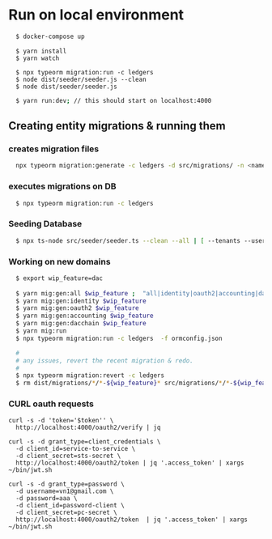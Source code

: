# Run on local environment

```bash
  $ docker-compose up
```
```
  $ yarn install
  $ yarn watch
```

```
  $ npx typeorm migration:run -c ledgers
  $ node dist/seeder/seeder.js --clean
  $ node dist/seeder/seeder.js
```

```bash
  $ yarn run:dev; // this should start on localhost:4000
```


## Creating entity migrations & running them    
  
### creates migration files
```bash
  npx typeorm migration:generate -c ledgers -d src/migrations/ -n <name> 
```  
  
### executes migrations on DB
```bash
  $ npx typeorm migration:run -c ledgers
```

### Seeding Database
```bash
  $ npx ts-node src/seeder/seeder.ts --clean --all | [ --tenants --users --activity --dacchain ]
```  

### Working on new domains
```bash    
  $ export wip_feature=dac
  
  $ yarn mig:gen:all $wip_feature ;  "all|identity|oauth2|accounting|dacchain"
  $ yarn mig:gen:identity $wip_feature
  $ yarn mig:gen:oauth2 $wip_feature
  $ yarn mig:gen:accounting $wip_feature
  $ yarn mig:gen:dacchain $wip_feature
  $ yarn mig:run
  $ npx typeorm migration:run -c ledgers  -f ormconfig.json

  #
  # any issues, revert the recent migration & redo.
  #
  $ npx typeorm migration:revert -c ledgers
  $ rm dist/migrations/*/*-${wip_feature}* src/migrations/*/*-${wip_feature}*
```  

### CURL oauth requests
```
curl -s -d 'token='$token'' \
  http://localhost:4000/oauth2/verify | jq 

curl -s -d grant_type=client_credentials \
  -d client_id=service-to-service \
  -d client_secret=sts-secret \
  http://localhost:4000/oauth2/token | jq '.access_token' | xargs ~/bin/jwt.sh

curl -s -d grant_type=password \
  -d username=vn1@gmail.com \
  -d password=aaa \
  -d client_id=password-client \
  -d client_secret=pc-secret \
  http://localhost:4000/oauth2/token  | jq '.access_token' | xargs ~/bin/jwt.sh

```